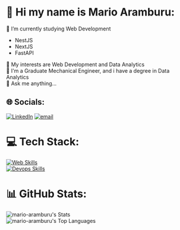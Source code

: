 # 💫 Hi my name is Mario Aramburu:
🔭 I’m currently studying Web Development <br>
+ NestJS
+ NextJS
+ FastAPI
  
🌱 My interests are Web Development and Data Analytics<br>
🤝 I'm a Graduate Mechanical Engineer, and i have a degree in Data Analytics<br>
💬 Ask me anything...<br>


## 🌐 Socials:
[![LinkedIn](https://img.shields.io/badge/LinkedIn-%230077B5.svg?logo=linkedin&logoColor=white)](https://linkedin.com/in/mario-aramburu) 
[![email](https://img.shields.io/badge/Email-D14836?logo=gmail&logoColor=white)](mailto:mario.aramburu09@gmail.com) 

# 💻 Tech Stack:
[![Web Skills](https://skillicons.dev/icons?i=html,css,js,python,nodejs,express,react,nextjs,nestjs,fastapi)](https://skillicons.dev)  
[![Devops Skills](https://skillicons.dev/icons?i=git,github,docker,azure)](https://skillicons.dev)

# 📊 GitHub Stats:
![mario-aramburu's Stats](https://github-readme-stats.vercel.app/api?username=mario-aramburu&theme=tokyonight&show_icons=true&hide_border=true&count_private=true)
<br />
![mario-aramburu's Top Languages](https://github-readme-stats.vercel.app/api/top-langs/?username=mario-aramburu&theme=tokyonight&show_icons=true&hide_border=true&layout=compact)
<!-- Proudly created with GPRM ( https://gprm.itsvg.in ) -->

